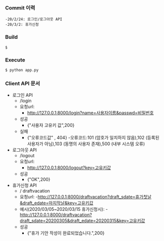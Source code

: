 ### Commit 이력
	-20/2/24: 로그인/로그아웃 API 
    -20/3/2: 휴가신청		
### Build
```
$ 
```
### Execute
```
$ python app.py
```
### Client API 문서
- 로그인 API
   - /login
    - 요청url:
        - http://127.0.0.1:8000/login?name=사용자이름&passwd=비밀번호
    - 성공
        - {"사용자 고유키 값",200}
	- 실패
		- {"오류코드값" , 404}
			-오류코드:101 (암호가 일치하지 않음),102 (등록된사용자가 아님),103 (동명의 사용자 존재),500 (내부 시스템 오류)
- 로그아웃 API
    - /logout
    - 요청url:
        - http://127.0.0.1:8000/logout?key=고유키값        
    - 성공 
        - {"OK",200} 
- 휴가신청 API
    - / draftvacation
    - 요청url:
        -http://127.0.0.1:8000/draftvacation?draft_sdate=휴가첫날&draft_edate=마지막날&key=고유키값
    - 예시(2020/03/05~2020/03/15 휴가신청시):
        -http://127.0.0.1:8000/draftvacation?draft_sdate=20200305&draft_edate=20200315&key=고유키값  
    - 성공
        - {"휴가 기안 작성이 완료되었습니다.",200}
    